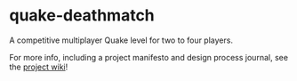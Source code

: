 # quake-deathmatch
A competitive multiplayer Quake level for two to four players.

For more info, including a project manifesto and design process journal, see the [project wiki](https://github.com/CaptainHC12/quake-deathmatch/wiki)!
